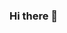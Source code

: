 ### Hi there 👋

<!--
**Umoren/Umoren** is a ✨ _special_ ✨ repository because its `README.md` (this file) appears on your GitHub profile.
I am a Frontend Engineer experienced in the art of building world-class products that meet and conform to industry standards, stand the test of time and deliver an excellent experience to the end-users ✨.

My focus area for the past few years has been with React, Vue, TypeScript, and technical content creation. 

When i'm not building products or writing articles, i'm:
* Working on my Data Engineering Leaning Path
* Algo & DS
* doing something fun 

### Useful Links 🌻
- [Resume](bit.ly/Umoren)
- [GitHub](https://github.com/Umoren)
- [Twitter](https://twitter.com/saameeey)
- [LinkedIn](https://linkedin.com/in/umoren)
-->
